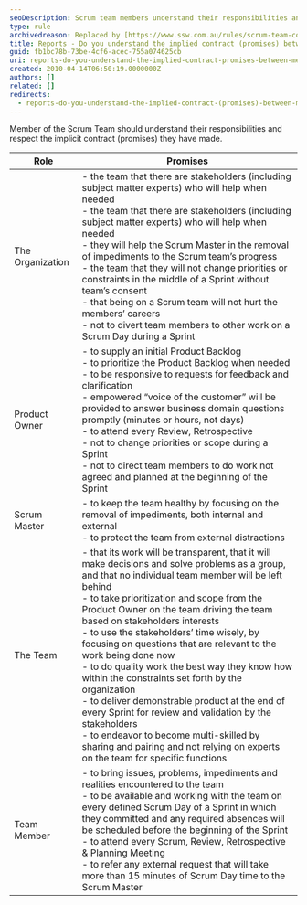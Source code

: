 ```yaml
---
seoDescription: Scrum team members understand their responsibilities and respect implicit promises to each other, stakeholders, and the organization.
type: rule
archivedreason: Replaced by [https://www.ssw.com.au/rules/scrum-team-contract](/rules/scrum-team-contract)
title: Reports - Do you understand the implied contract (promises) between Members of the Scrum Team?
guid: fb1bc78b-73be-4cf6-acec-755a074625cb
uri: reports-do-you-understand-the-implied-contract-promises-between-members-of-the-scrum-team
created: 2010-04-14T06:50:19.0000000Z
authors: []
related: []
redirects:
  - reports-do-you-understand-the-implied-contract-(promises)-between-members-of-the-scrum-team
---
```


Member of the Scrum Team should understand their responsibilities and respect the implicit contract (promises) they have made.

<!--endintro-->

| **Role**         | **Promises**                                                                                                                                                                                                                                                                                                                                                                                                                                                                                                                                                                                                                                                                                                                                                    |
| ---------------- | --------------------------------------------------------------------------------------------------------------------------------------------------------------------------------------------------------------------------------------------------------------------------------------------------------------------------------------------------------------------------------------------------------------------------------------------------------------------------------------------------------------------------------------------------------------------------------------------------------------------------------------------------------------------------------------------------------------------------------------------------------------- |
| The Organization | - the team that there are stakeholders (including subject matter experts) who will help when needed <br> - the team that there are stakeholders (including subject matter experts) who will help when needed <br> - they will help the Scrum Master in the removal of impediments to the Scrum team’s progress <br> - the team that they will not change priorities or constraints in the middle of a Sprint without team’s consent <br> - that being on a Scrum team will not hurt the members’ careers <br> - not to divert team members to other work on a Scrum Day during a Sprint                                                                                                                                                                         |
| Product Owner    | - to supply an initial Product Backlog <br> - to prioritize the Product Backlog when needed <br> - to be responsive to requests for feedback and clarification <br> - empowered “voice of the customer” will be provided to answer business domain questions promptly (minutes or hours, not days) <br> - to attend every Review, Retrospective <br> - not to change priorities or scope during a Sprint <br> - not to direct team members to do work not agreed and planned at the beginning of the Sprint                                                                                                                                                                                                                                                     |
| Scrum Master     | - to keep the team healthy by focusing on the removal of impediments, both internal and external <br> - to protect the team from external distractions                                                                                                                                                                                                                                                                                                                                                                                                                                                                                                                                                                                                          |
| The Team         | - that its work will be transparent, that it will make decisions and solve problems as a group, and that no individual team member will be left behind <br> - to take prioritization and scope from the Product Owner on the team driving the team based on stakeholders interests <br> - to use the stakeholders’ time wisely, by focusing on questions that are relevant to the work being done now <br> - to do quality work the best way they know how within the constraints set forth by the organization <br> - to deliver demonstrable product at the end of every Sprint for review and validation by the stakeholders <br> - to endeavor to become multi-skilled by sharing and pairing and not relying on experts on the team for specific functions |
| Team Member      | - to bring issues, problems, impediments and realities encountered to the team <br> - to be available and working with the team on every defined Scrum Day of a Sprint in which they committed and any required absences will be scheduled before the beginning of the Sprint <br> - to attend every Scrum, Review, Retrospective &amp; Planning Meeting <br> - to refer any external request that will take more than 15 minutes of Scrum Day time to the Scrum Master                                                                                                                                                                                                                                                                                         |
